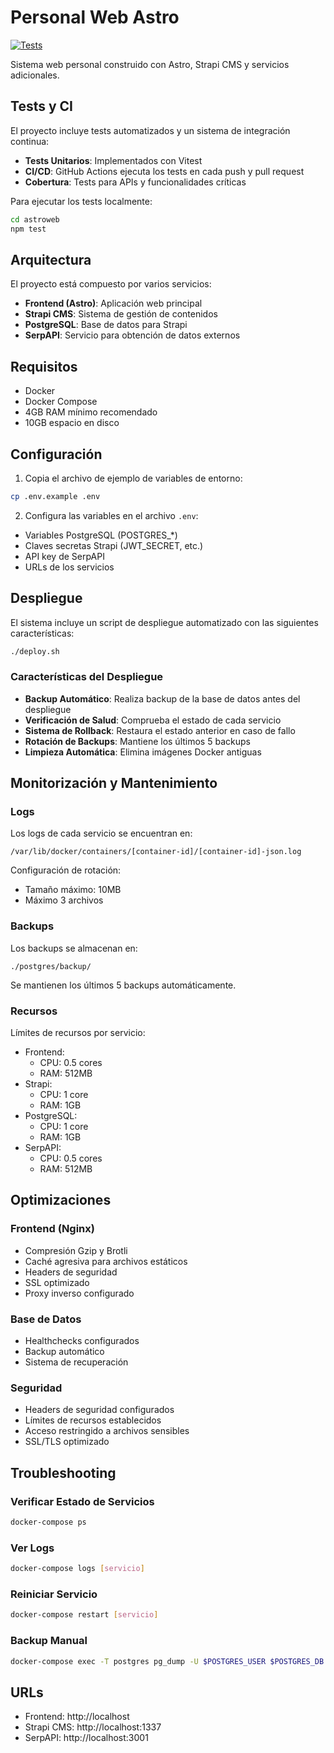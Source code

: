 # Personal Web Astro

[![Tests](https://github.com/[usuario]/personalwebastro/actions/workflows/tests.yml/badge.svg)](https://github.com/[usuario]/personalwebastro/actions/workflows/tests.yml)

Sistema web personal construido con Astro, Strapi CMS y servicios adicionales.

## Tests y CI

El proyecto incluye tests automatizados y un sistema de integración continua:

- **Tests Unitarios**: Implementados con Vitest
- **CI/CD**: GitHub Actions ejecuta los tests en cada push y pull request
- **Cobertura**: Tests para APIs y funcionalidades críticas

Para ejecutar los tests localmente:
```bash
cd astroweb
npm test
```

## Arquitectura

El proyecto está compuesto por varios servicios:

- **Frontend (Astro)**: Aplicación web principal
- **Strapi CMS**: Sistema de gestión de contenidos
- **PostgreSQL**: Base de datos para Strapi
- **SerpAPI**: Servicio para obtención de datos externos

## Requisitos

- Docker
- Docker Compose
- 4GB RAM mínimo recomendado
- 10GB espacio en disco

## Configuración

1. Copia el archivo de ejemplo de variables de entorno:
```bash
cp .env.example .env
```

2. Configura las variables en el archivo `.env`:
- Variables PostgreSQL (POSTGRES_*)
- Claves secretas Strapi (JWT_SECRET, etc.)
- API key de SerpAPI
- URLs de los servicios

## Despliegue

El sistema incluye un script de despliegue automatizado con las siguientes características:

```bash
./deploy.sh
```

### Características del Despliegue

- **Backup Automático**: Realiza backup de la base de datos antes del despliegue
- **Verificación de Salud**: Comprueba el estado de cada servicio
- **Sistema de Rollback**: Restaura el estado anterior en caso de fallo
- **Rotación de Backups**: Mantiene los últimos 5 backups
- **Limpieza Automática**: Elimina imágenes Docker antiguas

## Monitorización y Mantenimiento

### Logs

Los logs de cada servicio se encuentran en:
```
/var/lib/docker/containers/[container-id]/[container-id]-json.log
```

Configuración de rotación:
- Tamaño máximo: 10MB
- Máximo 3 archivos

### Backups

Los backups se almacenan en:
```
./postgres/backup/
```

Se mantienen los últimos 5 backups automáticamente.

### Recursos

Límites de recursos por servicio:

- Frontend:
  - CPU: 0.5 cores
  - RAM: 512MB
- Strapi:
  - CPU: 1 core
  - RAM: 1GB
- PostgreSQL:
  - CPU: 1 core
  - RAM: 1GB
- SerpAPI:
  - CPU: 0.5 cores
  - RAM: 512MB

## Optimizaciones

### Frontend (Nginx)

- Compresión Gzip y Brotli
- Caché agresiva para archivos estáticos
- Headers de seguridad
- SSL optimizado
- Proxy inverso configurado

### Base de Datos

- Healthchecks configurados
- Backup automático
- Sistema de recuperación

### Seguridad

- Headers de seguridad configurados
- Límites de recursos establecidos
- Acceso restringido a archivos sensibles
- SSL/TLS optimizado

## Troubleshooting

### Verificar Estado de Servicios
```bash
docker-compose ps
```

### Ver Logs
```bash
docker-compose logs [servicio]
```

### Reiniciar Servicio
```bash
docker-compose restart [servicio]
```

### Backup Manual
```bash
docker-compose exec -T postgres pg_dump -U $POSTGRES_USER $POSTGRES_DB > backup.sql
```

## URLs

- Frontend: http://localhost
- Strapi CMS: http://localhost:1337
- SerpAPI: http://localhost:3001
